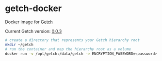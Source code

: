 getch-docker
============

Docker image for [Getch](https://github.com/rkrombho/getch)

Current Getch version: [0.0.3](https://github.com/rkrombho/getch/releases/tag/0.0.3)


```bash
# create a directory that represents your Getch hierarchy root
mkdir ~/getch
# run the container and map the hierarchy root as a volume
docker run -v /opt/getch:/data/getch -e ENCRYPTION_PASSWORD=<password> rkrombho/getch
```
